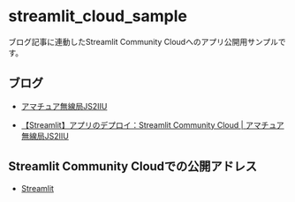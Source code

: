 # streamlit_cloud_sample

ブログ記事に連動したStreamlit Community Cloudへのアプリ公開用サンプルです。

## ブログ

- [アマチュア無線局JS2IIU](https://js2iiu.com/)

- [【Streamlit】アプリのデプロイ：Streamlit Community Cloud | アマチュア無線局JS2IIU](https://js2iiu.com/2025/05/15/streamlit-community-cloud/)

## Streamlit Community Cloudでの公開アドレス

- [Streamlit](https://my-sample-app.streamlit.app/)
